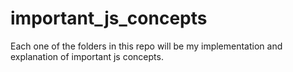 # important_js_concepts
Each one of the folders in this repo will be my implementation and explanation of important js concepts.
